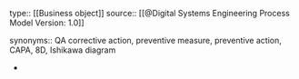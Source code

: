 type:: [[Business object]]
source:: [[@Digital Systems Engineering Process Model Version: 1.0]]
 
synonyms:: QA corrective action, preventive measure, preventive action, CAPA, 8D, Ishikawa diagram

-
